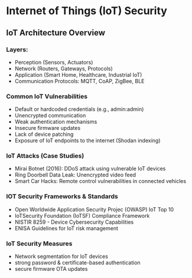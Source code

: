 # Internet of Things (IoT) Security

## IoT Architecture Overview

### Layers:
- Perception (Sensors, Actuators)  
- Network (Routers, Gateways, Protocols)  
- Application (Smart Home, Healthcare, Industrial IoT)  
- Communication Protocols: MQTT, CoAP, ZigBee, BLE  

### Common IoT Vulnerabilities
- Default or hardcoded credentials (e.g., admin:admin)  
- Unencrypted communication  
- Weak authentication mechanisms  
- Insecure firmware updates  
- Lack of device patching  
- Exposure of IoT endpoints to the internet (Shodan indexing)  

### IoT Attacks (Case Studies)
- Mirai Botnet (2016): DDoS attack using vulnerable IoT devices  
- Ring Doorbell Data Leak: Unencrypted video feed  
- Smart Car Hacks: Remote control vulnerabilities in connected vehicles

### IOT Security Frameworks & Standards
- Open Worldwide Application Security Projec (OWASP) IoT Top 10
- IoTSecurity Foundation (IoTSF) Compliance Framework
- NISTIR 8259 - Device Cybersecurity Capabilities
- ENISA Guidelines for IoT risk management

### IoT Security Measures
- Network segmentation for IoT devices
- strong password & certificate-based authentication
- secure firmware OTA updates
